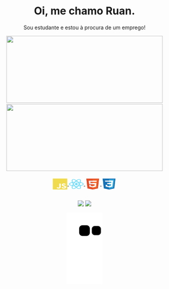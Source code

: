 <div align="center"><h1>Oi, me chamo Ruan.</h1>
  <p>Sou estudante e estou à procura de um emprego!</p>
<div align="center">
  <a href="https://github.com/RuanOliv">
  <img height="180em" width="420em" src="https://github-readme-stats.vercel.app/api?username=RuanOliv&show_icons=true&theme=dracula&include_all_commits=true&count_private=true"/>
  <img height="180em" width="420em" src="https://github-readme-stats.vercel.app/api/top-langs/?username=RuanOliv&layout=compact&langs_count=7&theme=dracula"/>
</div>
  
<div style="display: inline_block"><br>
  <img align="center" alt="Ruan-Js" height="30" width="40" src="https://raw.githubusercontent.com/devicons/devicon/master/icons/javascript/javascript-plain.svg">
  <img align="center" alt="Ruan-React" height="30" width="40" src="https://raw.githubusercontent.com/devicons/devicon/master/icons/react/react-original.svg">
  <img align="center" alt="Ruan-HTML" height="30" width="40" src="https://raw.githubusercontent.com/devicons/devicon/master/icons/html5/html5-original.svg">
  <img align="center" alt="Ruan-CSS" height="30" width="40" src="https://raw.githubusercontent.com/devicons/devicon/master/icons/css3/css3-original.svg">
</div>
  
  ##
 
<div> 
  <a href = "mailto:ruan.oliv85@gmail.com"><img src="https://img.shields.io/badge/-Gmail-%23333?style=for-the-badge&logo=gmail&logoColor=white" target="_blank"></a>
  <a href="https://www.linkedin.com/in/ruan-oliveira-1b64841b7" target="_blank"><img src="https://img.shields.io/badge/-LinkedIn-%230077B5?style=for-the-badge&logo=linkedin&logoColor=white" target="_blank"></a> 
 
  ![Snake animation](https://github.com/RuanOliv/RuanOliv/blob/output/github-contribution-grid-snake.svg)
 
</div>


